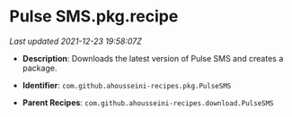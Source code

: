 # Pulse SMS.pkg.recipe

_Last updated 2021-12-23 19:58:07Z_

- **Description**: Downloads the latest version of Pulse SMS and creates a package.

- **Identifier**: `com.github.ahousseini-recipes.pkg.PulseSMS`

- **Parent Recipes**: `com.github.ahousseini-recipes.download.PulseSMS`